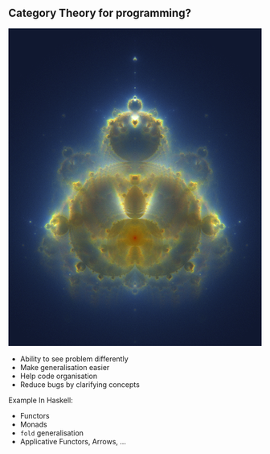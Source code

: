 Category Theory for programming?
--------------------------------

<img class="right" src="categories/img/buddha.gif" alt="buddha"/>

- Ability to see problem differently
- Make generalisation easier
- Help code organisation
- Reduce bugs by clarifying concepts

Example In Haskell:

- Functors
- Monads
- `fold` generalisation
- Applicative Functors, Arrows, ...
